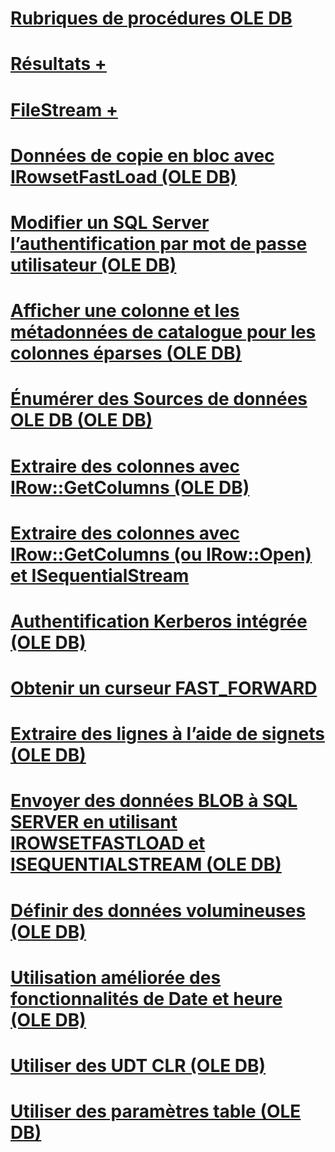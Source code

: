 # [Rubriques de procédures OLE DB](ole-db-how-to-topics.md)

# [Résultats +](../../relational-databases/native-client-ole-db-how-to/results/processing-results-how-to-topics-ole-db.md)
# [FileStream +](../../relational-databases/native-client-ole-db-how-to/filestream/filestream-and-ole-db.md)

# [Données de copie en bloc avec IRowsetFastLoad (OLE DB)](bulk-copy-data-using-irowsetfastload-ole-db.md)
# [Modifier un SQL Server l’authentification par mot de passe utilisateur (OLE DB)](change-a-sql-server-authentication-user-password-ole-db.md)
# [Afficher une colonne et les métadonnées de catalogue pour les colonnes éparses (OLE DB)](display-column-and-catalog-metadata-for-sparse-columns-ole-db.md)
# [Énumérer des Sources de données OLE DB (OLE DB)](enumerate-ole-db-data-sources-ole-db.md)
# [Extraire des colonnes avec IRow::GetColumns (OLE DB)](fetch-columns-using-irow-getcolumns-ole-db.md)
# [Extraire des colonnes avec IRow::GetColumns (ou IRow::Open) et ISequentialStream](fetch-columns-using-irow-getcolumns-or-irow-open-and-isequentialstream.md)
# [Authentification Kerberos intégrée (OLE DB)](integrated-kerberos-authentication-ole-db.md)
# [Obtenir un curseur FAST_FORWARD](obtain-a-fast-forward-cursor.md)
# [Extraire des lignes à l’aide de signets (OLE DB)](retrieve-rows-using-bookmarks-ole-db.md)
# [Envoyer des données BLOB à SQL SERVER en utilisant IROWSETFASTLOAD et ISEQUENTIALSTREAM (OLE DB)](send-blob-data-to-sql-server-using-irowsetfastload-and-isequentialstream-ole-db.md)
# [Définir des données volumineuses (OLE DB)](set-large-data-ole-db.md)
# [Utilisation améliorée des fonctionnalités de Date et heure (OLE DB)](use-enhanced-date-and-time-features-ole-db.md)
# [Utiliser des UDT CLR (OLE DB)](use-large-clr-udts-ole-db.md)
# [Utiliser des paramètres table (OLE DB)](use-table-valued-parameters-ole-db.md)
